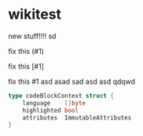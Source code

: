 # wikitest


new stuff!!!!
sd

fix this (#1)


fix this [#1]

fix this #1
asd
asad
sad
asd
asd
qdqwd


```go
type codeBlockContext struct {
	language    []byte
	highlighted bool
	attributes  ImmutableAttributes
}
 
```
